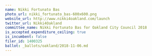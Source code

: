 ```yaml
---
name: Nikki Fortunato Bas
photo_url: nikki_fortunato_bas-600x600.png
website_url: http://www.nikki4oakland.com/launch
twitter_url: Nikki4Oakland
committee_name: Nikki Fortunato Bas for Oakland City Council 2018
is_accepted_expenditure_ceiling: true
is_incumbent: false
filer_id: 1400325
ballot: _ballots/oakland/2018-11-06.md
---
```

